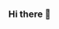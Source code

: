 ### Hi there 👋

<!--
**nishan-paul-2022/nishan-paul-2022** is a ✨ _special_ ✨ repository because its `README.md` (this file) appears on your GitHub profile.

[sessional-related-problem-and-assignment](https://github.com/nishan-paul-2022/sessional-related-problem-and-assignment)
